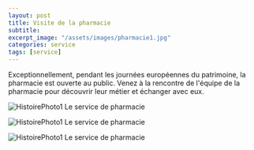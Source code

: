 ```yaml
---
layout: post
title: Visite de la pharmacie
subtitle:
excerpt_image: "/assets/images/pharmacie1.jpg"
categories: service
tags: [service]
---
```


Exceptionnellement, pendant les journées européennes du patrimoine, la pharmacie est ouverte au public. Venez à la rencontre de l'équipe de la pharmacie pour découvrir leur métier et échanger avec eux.


![HistoirePhoto1](https://ch-clamecy.github.io/JEP2025/assets/images/pharmacie2.jpg)  Le service de pharmacie


![HistoirePhoto1](https://ch-clamecy.github.io/JEP2025/assets/images/Pharmacie-2.jpg)  Le service de pharmacie


![HistoirePhoto1](https://ch-clamecy.github.io/JEP2025/assets/images/Pharmacie-6.jpg)  Le service de pharmacie
